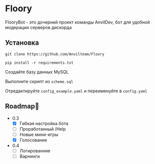 # Floory
FlooryBot - это дочерний проект команды AnvilDev, бот для удобной модерации серверов дискорда

## Установка
`git clone https://github.com/Anvilteam/Floory`

`pip install -r requirements.txt`

Создайте базу данных MySQL

Выполните скрипт из `scheme.sql`

Отредактируйте `config_example.yaml` и переименуйте в `config.yaml`


## Roadmap🎯
- 0.3
   - [x] Гибкая настройка бота
   - [ ] Проработанный /Help
   - [ ] Новые мини-игры
   - [x] Голосование
- 0.4
    - [ ] Логированние
    - [ ] Варнинги